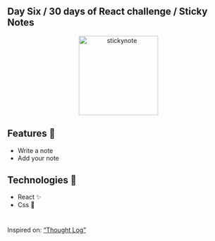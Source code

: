 ## Day Six / 30 days of React challenge / Sticky Notes

<p  align="center">
<img  src="https://media.giphy.com/media/osAcIGTSyeovPq6Xph/giphy.gif"  height="180" alt="stickynote">
</p>

## Features :unicorn: 
* Write a note
* Add your note

## Technologies :mag_right:
* React :sparkles:
* Css :nail_care:

#
Inspired on: [“Thought Log”](https://github.com/graceaveris/React.js_thought_log)
